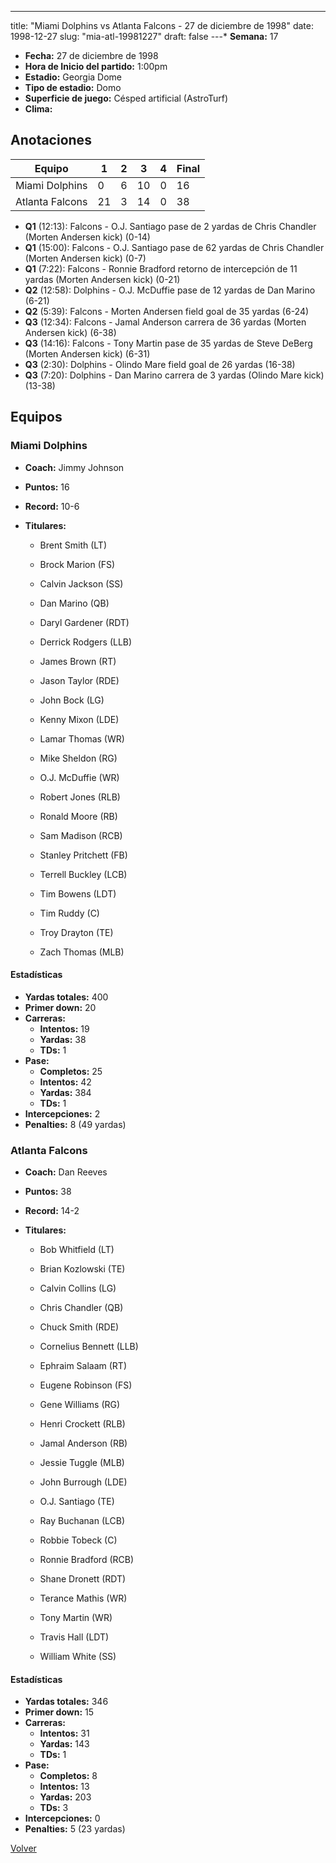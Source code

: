 ---
title: "Miami Dolphins vs Atlanta Falcons - 27 de diciembre de 1998"
date: 1998-12-27
slug: "mia-atl-19981227"
draft: false
---* **Semana:** 17
* **Fecha:** 27 de diciembre de 1998
* **Hora de Inicio del partido:** 1:00pm
* **Estadio:** Georgia Dome
* **Tipo de estadio:** Domo
* **Superficie de juego:** Césped artificial (AstroTurf)
* **Clima:** 




## Anotaciones
| Equipo | 1 | 2 | 3 | 4 | Final |
|--------|---|---|---|---|-------|
| Miami Dolphins  | 0 | 6 | 10 | 0  | 16 |
| Atlanta Falcons  | 21 | 3 | 14 | 0  | 38 |
* **Q1** (12:13): Falcons - O.J. Santiago pase de 2 yardas de Chris Chandler (Morten Andersen kick) (0-14)
* **Q1** (15:00): Falcons - O.J. Santiago pase de 62 yardas de Chris Chandler (Morten Andersen kick) (0-7)
* **Q1** (7:22): Falcons - Ronnie Bradford retorno de intercepción de 11 yardas (Morten Andersen kick) (0-21)
* **Q2** (12:58): Dolphins - O.J. McDuffie pase de 12 yardas de Dan Marino (6-21)
* **Q2** (5:39): Falcons - Morten Andersen field goal de 35 yardas (6-24)
* **Q3** (12:34): Falcons - Jamal Anderson carrera de 36 yardas (Morten Andersen kick) (6-38)
* **Q3** (14:16): Falcons - Tony Martin pase de 35 yardas de Steve DeBerg (Morten Andersen kick) (6-31)
* **Q3** (2:30): Dolphins - Olindo Mare field goal de 26 yardas (16-38)
* **Q3** (7:20): Dolphins - Dan Marino carrera de 3 yardas (Olindo Mare kick) (13-38)


## Equipos


### Miami Dolphins
* **Coach:** Jimmy Johnson
* **Puntos:** 16
* **Record:** 10-6
* **Titulares:** 

  * Brent Smith (LT) 

  * Brock Marion (FS) 

  * Calvin Jackson (SS) 

  * Dan Marino (QB) 

  * Daryl Gardener (RDT) 

  * Derrick Rodgers (LLB) 

  * James Brown (RT) 

  * Jason Taylor (RDE) 

  * John Bock (LG) 

  * Kenny Mixon (LDE) 

  * Lamar Thomas (WR) 

  * Mike Sheldon (RG) 

  * O.J. McDuffie (WR) 

  * Robert Jones (RLB) 

  * Ronald Moore (RB) 

  * Sam Madison (RCB) 

  * Stanley Pritchett (FB) 

  * Terrell Buckley (LCB) 

  * Tim Bowens (LDT) 

  * Tim Ruddy (C) 

  * Troy Drayton (TE) 

  * Zach Thomas (MLB) 

#### Estadísticas
* **Yardas totales:** 400
* **Primer down:** 20
* **Carreras:**
  * **Intentos:** 19
  * **Yardas:** 38
  * **TDs:** 1
* **Pase:**
  * **Completos:** 25
  * **Intentos:** 42
  * **Yardas:** 384
  * **TDs:** 1
* **Intercepciones:** 2
* **Penalties:** 8 (49 yardas)

### Atlanta Falcons
* **Coach:** Dan Reeves
* **Puntos:** 38
* **Record:** 14-2
* **Titulares:** 

  * Bob Whitfield (LT) 

  * Brian Kozlowski (TE) 

  * Calvin Collins (LG) 

  * Chris Chandler (QB) 

  * Chuck Smith (RDE) 

  * Cornelius Bennett (LLB) 

  * Ephraim Salaam (RT) 

  * Eugene Robinson (FS) 

  * Gene Williams (RG) 

  * Henri Crockett (RLB) 

  * Jamal Anderson (RB) 

  * Jessie Tuggle (MLB) 

  * John Burrough (LDE) 

  * O.J. Santiago (TE) 

  * Ray Buchanan (LCB) 

  * Robbie Tobeck (C) 

  * Ronnie Bradford (RCB) 

  * Shane Dronett (RDT) 

  * Terance Mathis (WR) 

  * Tony Martin (WR) 

  * Travis Hall (LDT) 

  * William White (SS) 

#### Estadísticas
* **Yardas totales:** 346
* **Primer down:** 15
* **Carreras:**
  * **Intentos:** 31
  * **Yardas:** 143
  * **TDs:** 1
* **Pase:**
  * **Completos:** 8
  * **Intentos:** 13
  * **Yardas:** 203
  * **TDs:** 3
* **Intercepciones:** 0
* **Penalties:** 5 (23 yardas)


[Volver](/historia/1998)
